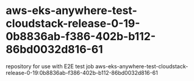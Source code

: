 # aws-eks-anywhere-test-cloudstack-release-0-19-0b8836ab-f386-402b-b112-86bd0032d816-61
repository for use with E2E test job aws-eks-anywhere-test-cloudstack-release-0-19:0b8836ab-f386-402b-b112-86bd0032d816-61

